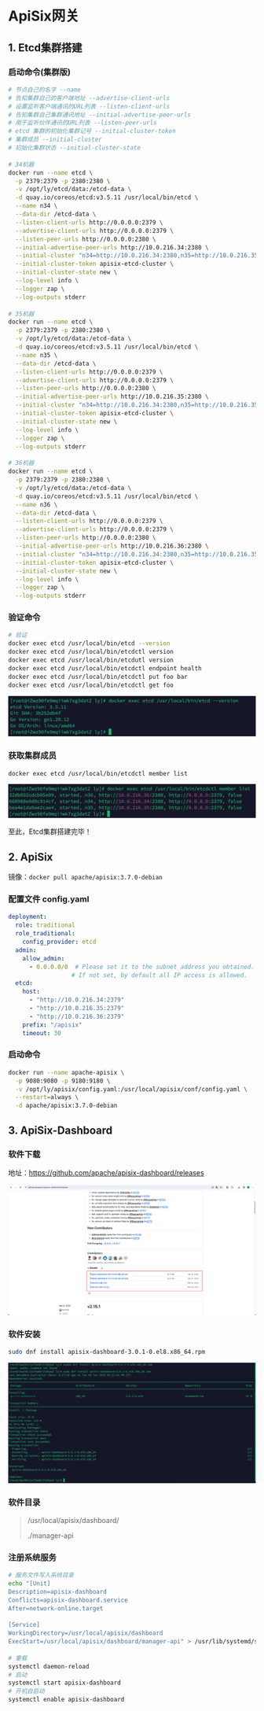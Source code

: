 # ApiSix网关

## 1. Etcd集群搭建

### 启动命令(集群版)

```bash
# 节点自己的名字 --name
# 告知集群自己的客户端地址 --advertise-client-urls
# 设置监听客户端通讯的URL列表 --listen-client-urls
# 告知集群自己集群通讯地址 --initial-advertise-peer-urls
# 用于监听伙伴通讯的URL列表 --listen-peer-urls
# etcd 集群的初始化集群记号 --initial-cluster-token
# 集群成员 --initial-cluster 
# 初始化集群状态 --initial-cluster-state

# 34机器
docker run --name etcd \
  -p 2379:2379 -p 2380:2380 \
  -v /opt/ly/etcd/data:/etcd-data \
  -d quay.io/coreos/etcd:v3.5.11 /usr/local/bin/etcd \
  --name n34 \
  --data-dir /etcd-data \
  --listen-client-urls http://0.0.0.0:2379 \
  --advertise-client-urls http://0.0.0.0:2379 \
  --listen-peer-urls http://0.0.0.0:2380 \
  --initial-advertise-peer-urls http://10.0.216.34:2380 \
  --initial-cluster "n34=http://10.0.216.34:2380,n35=http://10.0.216.35:2380,n36=http://10.0.216.36:2380" \
  --initial-cluster-token apisix-etcd-cluster \
  --initial-cluster-state new \
  --log-level info \
  --logger zap \
  --log-outputs stderr

# 35机器
docker run --name etcd \
  -p 2379:2379 -p 2380:2380 \
  -v /opt/ly/etcd/data:/etcd-data \
  -d quay.io/coreos/etcd:v3.5.11 /usr/local/bin/etcd \
  --name n35 \
  --data-dir /etcd-data \
  --listen-client-urls http://0.0.0.0:2379 \
  --advertise-client-urls http://0.0.0.0:2379 \
  --listen-peer-urls http://0.0.0.0:2380 \
  --initial-advertise-peer-urls http://10.0.216.35:2380 \
  --initial-cluster "n34=http://10.0.216.34:2380,n35=http://10.0.216.35:2380,n36=http://10.0.216.36:2380" \
  --initial-cluster-token apisix-etcd-cluster \
  --initial-cluster-state new \
  --log-level info \
  --logger zap \
  --log-outputs stderr

# 36机器
docker run --name etcd \
  -p 2379:2379 -p 2380:2380 \
  -v /opt/ly/etcd/data:/etcd-data \
  -d quay.io/coreos/etcd:v3.5.11 /usr/local/bin/etcd \
  --name n36 \
  --data-dir /etcd-data \
  --listen-client-urls http://0.0.0.0:2379 \
  --advertise-client-urls http://0.0.0.0:2379 \
  --listen-peer-urls http://0.0.0.0:2380 \
  --initial-advertise-peer-urls http://10.0.216.36:2380 \
  --initial-cluster "n34=http://10.0.216.34:2380,n35=http://10.0.216.35:2380,n36=http://10.0.216.36:2380" \
  --initial-cluster-token apisix-etcd-cluster \
  --initial-cluster-state new \
  --log-level info \
  --logger zap \
  --log-outputs stderr
```

### 验证命令

```bash
# 验证
docker exec etcd /usr/local/bin/etcd --version
docker exec etcd /usr/local/bin/etcdctl version
docker exec etcd /usr/local/bin/etcdutl version
docker exec etcd /usr/local/bin/etcdctl endpoint health
docker exec etcd /usr/local/bin/etcdctl put foo bar
docker exec etcd /usr/local/bin/etcdctl get foo
```

![image-20240109143948510](./assets/image-20240109143948510.png)

###  获取集群成员

```bash
docker exec etcd /usr/local/bin/etcdctl member list
```

![image-20240109144156668](./assets/image-20240109144156668.png)

至此，Etcd集群搭建完毕！

## 2. ApiSix

镜像：`docker pull apache/apisix:3.7.0-debian`

### 配置文件 config.yaml

```yaml
deployment:
  role: traditional
  role_traditional:
    config_provider: etcd
  admin:
    allow_admin:
      - 0.0.0.0/0  # Please set it to the subnet address you obtained.
                  # If not set, by default all IP access is allowed.
  etcd:
    host:
      - "http://10.0.216.34:2379"
      - "http://10.0.216.35:2379"
      - "http://10.0.216.36:2379"
    prefix: "/apisix"
    timeout: 30
```

### 启动命令

```bash
docker run --name apache-apisix \
  -p 9080:9080 -p 9180:9180 \
  -v /opt/ly/apisix/config.yaml:/usr/local/apisix/conf/config.yaml \
  --restart=always \
  -d apache/apisix:3.7.0-debian
```



## 3. ApiSix-Dashboard

### 软件下载

地址：https://github.com/apache/apisix-dashboard/releases

![image-20240109151828937](./assets/image-20240109151828937.png)

### 软件安装

```bash
sudo dnf install apisix-dashboard-3.0.1-0.el8.x86_64.rpm
```

![image-20240109151928793](./assets/image-20240109151928793.png)

### 软件目录

> /usr/local/apisix/dashboard/
>
> ./manager-api

### 注册系统服务

```bash
# 服务文件写入系统目录
echo "[Unit]
Description=apisix-dashboard
Conflicts=apisix-dashboard.service
After=network-online.target

[Service]
WorkingDirectory=/usr/local/apisix/dashboard
ExecStart=/usr/local/apisix/dashboard/manager-api" > /usr/lib/systemd/system/apisix-dashboard.service

# 重载
systemctl daemon-reload
# 启动
systemctl start apisix-dashboard
# 开机自启动
systemctl enable apisix-dashboard

```

